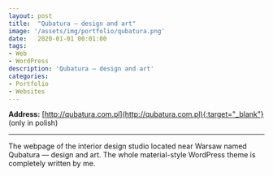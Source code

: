```yaml
---
layout: post
title:  "Qubatura — design and art"
image: '/assets/img/portfolio/qubatura.png'
date:   2020-01-01 00:01:00
tags:
- Web
- WordPress
description: 'Qubatura — design and art'
categories:
- Portfolio
- Websites
---
```


**Address:** [http://qubatura.com.pl](http://qubatura.com.pl){:target="_blank"} (only in polish)

___

The webpage of the interior design studio located near Warsaw named Qubatura — design and art. The whole material-style WordPress theme is completely written by me.
